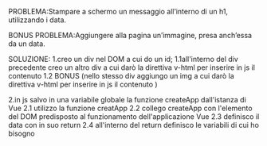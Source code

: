 PROBLEMA:Stampare a schermo un messaggio all’interno di un h1, utilizzando i data.

BONUS PROBLEMA:Aggiungere alla pagina un’immagine, presa anch’essa da un data.

SOLUZIONE:
1.creo un div nel DOM a cui do un id;
    1.1all'interno del div precedente creo un altro div a cui darò la direttiva v-html per inserire in js il contenuto 
    1.2 BONUS (nello stesso div aggiungo un img a cui darò la direttiva v-html per inserire in js il contenuto ) 

2.in js salvo in una variabile globale la funzione createApp dall'istanza di Vue
    2.1 utilizzo la funzione creatApp
    2.2 collego createApp con l'elemento del DOM predisposto al funzionamento dell'applicazione Vue
    2.3 definisco il data con in suo return
    2.4 all'interno del return definisco le variabili di cui ho bisogno